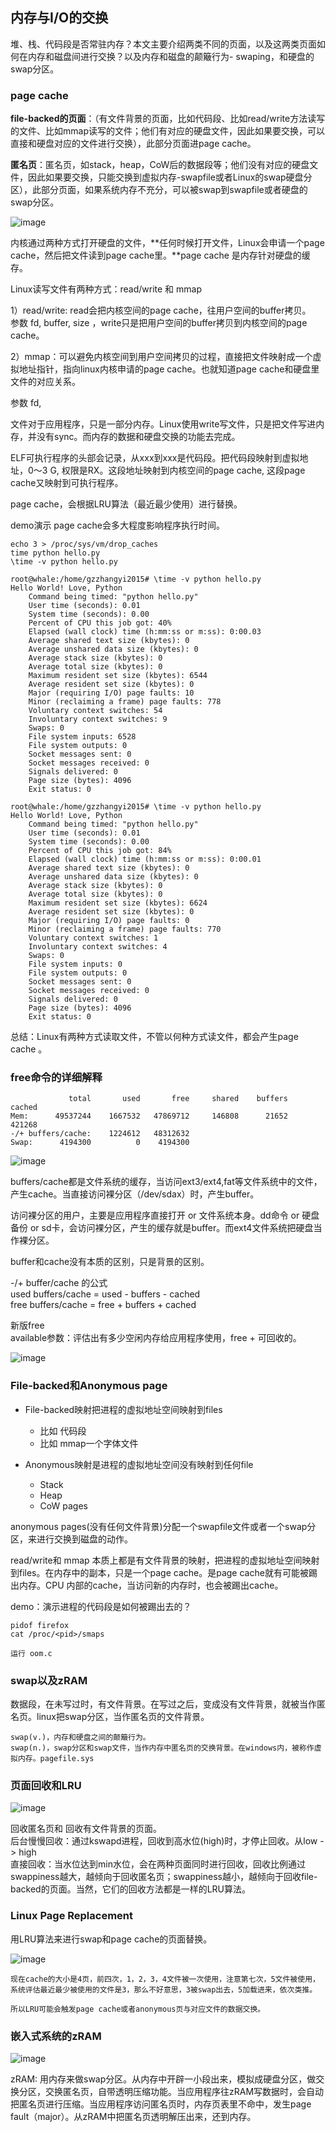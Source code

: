 ## 内存与I/O的交换
堆、栈、代码段是否常驻内存？本文主要介绍两类不同的页面，以及这两类页面如何在内存和磁盘间进行交换？以及内存和磁盘的颠簸行为- swaping，和硬盘的swap分区。

### page cache

**file-backed的页面**：（有文件背景的页面，比如代码段、比如read/write方法读写的文件、比如mmap读写的文件；他们有对应的硬盘文件，因此如果要交换，可以直接和硬盘对应的文件进行交换），此部分页面进page cache。

**匿名页**：匿名页，如stack，heap，CoW后的数据段等；他们没有对应的硬盘文件，因此如果要交换，只能交换到虚拟内存-swapfile或者Linux的swap硬盘分区），此部分页面，如果系统内存不充分，可以被swap到swapfile或者硬盘的swap分区。

![image](https://user-images.githubusercontent.com/87457873/127090951-c12b4866-a403-43c5-9cdd-8479b6c7652f.png)

内核通过两种方式打开硬盘的文件，**任何时候打开文件，Linux会申请一个page cache，然后把文件读到page cache里。**page cache 是内存针对硬盘的缓存。

Linux读写文件有两种方式：read/write 和 mmap

1）read/write: read会把内核空间的page cache，往用户空间的buffer拷贝。<br>
参数 fd, buffer, size ，write只是把用户空间的buffer拷贝到内核空间的page cache。

2）mmap：可以避免内核空间到用户空间拷贝的过程，直接把文件映射成一个虚拟地址指针，指向linux内核申请的page cache。也就知道page cache和硬盘里文件的对应关系。

参数 fd,

文件对于应用程序，只是一部分内存。Linux使用write写文件，只是把文件写进内存，并没有sync。而内存的数据和硬盘交换的功能去完成。

ELF可执行程序的头部会记录，从xxx到xxx是代码段。把代码段映射到虚拟地址，0～3 G, 权限是RX。这段地址映射到内核空间的page cache, 这段page cache又映射到可执行程序。

page cache，会根据LRU算法（最近最少使用）进行替换。

demo演示 page cache会多大程度影响程序执行时间。

```
echo 3 > /proc/sys/vm/drop_caches
time python hello.py
\time -v python hello.py

root@whale:/home/gzzhangyi2015# \time -v python hello.py
Hello World! Love, Python
	Command being timed: "python hello.py"
	User time (seconds): 0.01
	System time (seconds): 0.00
	Percent of CPU this job got: 40%
	Elapsed (wall clock) time (h:mm:ss or m:ss): 0:00.03
	Average shared text size (kbytes): 0
	Average unshared data size (kbytes): 0
	Average stack size (kbytes): 0
	Average total size (kbytes): 0
	Maximum resident set size (kbytes): 6544
	Average resident set size (kbytes): 0
	Major (requiring I/O) page faults: 10
	Minor (reclaiming a frame) page faults: 778
	Voluntary context switches: 54
	Involuntary context switches: 9
	Swaps: 0
	File system inputs: 6528
	File system outputs: 0
	Socket messages sent: 0
	Socket messages received: 0
	Signals delivered: 0
	Page size (bytes): 4096
	Exit status: 0
    
root@whale:/home/gzzhangyi2015# \time -v python hello.py
Hello World! Love, Python
	Command being timed: "python hello.py"
	User time (seconds): 0.01
	System time (seconds): 0.00
	Percent of CPU this job got: 84%
	Elapsed (wall clock) time (h:mm:ss or m:ss): 0:00.01
	Average shared text size (kbytes): 0
	Average unshared data size (kbytes): 0
	Average stack size (kbytes): 0
	Average total size (kbytes): 0
	Maximum resident set size (kbytes): 6624
	Average resident set size (kbytes): 0
	Major (requiring I/O) page faults: 0
	Minor (reclaiming a frame) page faults: 770
	Voluntary context switches: 1
	Involuntary context switches: 4
	Swaps: 0
	File system inputs: 0
	File system outputs: 0
	Socket messages sent: 0
	Socket messages received: 0
	Signals delivered: 0
	Page size (bytes): 4096
	Exit status: 0
```

总结：Linux有两种方式读取文件，不管以何种方式读文件，都会产生page cache 。

### free命令的详细解释

```
             total       used       free     shared    buffers     cached
Mem:      49537244    1667532   47869712     146808      21652     421268
-/+ buffers/cache:    1224612   48312632
Swap:      4194300          0    4194300
```

![image](https://user-images.githubusercontent.com/87457873/127091064-69eb4285-772a-476c-a158-e9263353aa48.png)

buffers/cache都是文件系统的缓存，当访问ext3/ext4,fat等文件系统中的文件，产生cache。当直接访问裸分区（/dev/sdax）时，产生buffer。

访问裸分区的用户，主要是应用程序直接打开 or 文件系统本身。dd命令 or 硬盘备份 or sd卡，会访问裸分区，产生的缓存就是buffer。而ext4文件系统把硬盘当作裸分区。

buffer和cache没有本质的区别，只是背景的区别。

-/+ buffer/cache 的公式<br>
used buffers/cache = used - buffers - cached<br>
free buffers/cache = free + buffers + cached

新版free<br>
available参数：评估出有多少空闲内存给应用程序使用，free + 可回收的。

![image](https://user-images.githubusercontent.com/87457873/127091093-ea41535c-3f39-4800-83c0-143efe87b4be.png)

### File-backed和Anonymous page

* File-backed映射把进程的虚拟地址空间映射到files
  * 比如 代码段<br>
  * 比如 mmap一个字体文件<br>

* Anonymous映射是进程的虚拟地址空间没有映射到任何file<br>
  * Stack<br>
  * Heap<br>
  * CoW pages<br>

anonymous pages(没有任何文件背景)分配一个swapfile文件或者一个swap分区，来进行交换到磁盘的动作。

read/write和 mmap 本质上都是有文件背景的映射，把进程的虚拟地址空间映射到files。在内存中的副本，只是一个page cache。是page cache就有可能被踢出内存。CPU 内部的cache，当访问新的内存时，也会被踢出cache。

demo：演示进程的代码段是如何被踢出去的？

```
pidof firefox
cat /proc/<pid>/smaps

运行 oom.c

```
### swap以及zRAM

数据段，在未写过时，有文件背景。在写过之后，变成没有文件背景，就被当作匿名页。linux把swap分区，当作匿名页的文件背景。
```
swap(v.)，内存和硬盘之间的颠簸行为。 
swap(n.)，swap分区和swap文件，当作内存中匿名页的交换背景。在windows内，被称作虚拟内存。pagefile.sys
```
### 页面回收和LRU

![image](https://user-images.githubusercontent.com/87457873/127091301-048b087b-5170-45ce-a73f-7a40e4a9de56.png)

回收匿名页和 回收有文件背景的页面。<br>
后台慢慢回收：通过kswapd进程，回收到高水位(high)时，才停止回收。从low -> high<br>
直接回收：当水位达到min水位，会在两种页面同时进行回收，回收比例通过swappiness越大，越倾向于回收匿名页；swappiness越小，越倾向于回收file-backed的页面。当然，它们的回收方法都是一样的LRU算法。

### Linux Page Replacement

用LRU算法来进行swap和page cache的页面替换。

![image](https://user-images.githubusercontent.com/87457873/127091361-9715e5bd-5d5d-4ac7-925f-5a222dd37aba.png)

```
现在cache的大小是4页，前四次，1，2，3，4文件被一次使用，注意第七次，5文件被使用，系统评估最近最少被使用的文件是3，那么不好意思，3被swap出去，5加载进来，依次类推。

所以LRU可能会触发page cache或者anonymous页与对应文件的数据交换。
```

### 嵌入式系统的zRAM

![image](https://user-images.githubusercontent.com/87457873/127091410-37251401-19ba-4daa-95ff-a803ade82c3a.png)

zRAM: 用内存来做swap分区。从内存中开辟一小段出来，模拟成硬盘分区，做交换分区，交换匿名页，自带透明压缩功能。当应用程序往zRAM写数据时，会自动把匿名页进行压缩。当应用程序访问匿名页时，内存页表里不命中，发生page fault（major）。从zRAM中把匿名页透明解压出来，还到内存。













